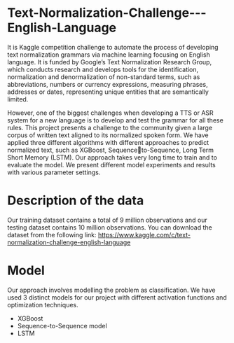 # Text-Normalization-Challenge---English-Language

It is Kaggle competition challenge to automate the process of developing text normalization grammars via machine learning focusing on English language. 
 It is funded by Google’s Text Normalization Research Group, which conducts research and develops tools for the identification, normalization and denormalization of non-standard terms, such as abbreviations, numbers or currency expressions, measuring phrases, addresses or dates, representing unique entities that are semantically limited.
 
 However, one of the biggest challenges when developing a TTS or ASR system for a new language is to develop and test the grammar for all these rules. This project presents a challenge to the community given a large corpus of written text aligned to its normalized spoken form. We have applied three different algorithms with different approaches to predict normalized text, such as XGBoost, Sequenceto-Sequence, Long Term Short Memory (LSTM). Our approach takes very long time to train and to evaluate the model. We present different model experiments and results with various parameter settings.
 
# Description of the data
Our training dataset contains a total of 9 million observations and our testing dataset contains 10 million observations. You can download the dataset from the following link:
https://www.kaggle.com/c/text-normalization-challenge-english-language

# Model 
Our approach involves modelling the problem as classification. We have used 3 distinct models for our project with different activation functions and optimization techniques.
- XGBoost
- Sequence-to-Sequence model
- LSTM

